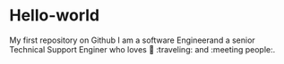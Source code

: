 # Hello-world
My first repository on Github
I am a software Engineerand a senior Technical Support Enginer who loves :football: :traveling: and :meeting people:.
